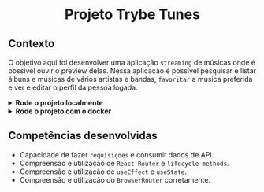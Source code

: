 # <p align="center">Projeto Trybe Tunes</p>

## Contexto

O objetivo aqui foi desenvolver uma aplicação `streaming` de músicas onde é possível ouvir o preview delas. Nessa aplicação é possível pesquisar e listar álbuns e músicas de vários artistas e bandas, `favoritar` a musica preferida e ver e editar o perfil da pessoa logada.

<details>

<summary><strong>Rode o projeto localmente</strong></summary><br>

> ⚠️ É preciso ter o [Node](https://nodejs.org/en) instalado em sua máquina.

Clone o repositório:

```SHELL
git clone git@github.com:mairess/project-trybetunes-vite-ts.git
```

Instale as dependências:

```SHELL
npm install
```

Inicie o vite server:

```SHELL
npm run dev
```

</details>

<details>

<summary><strong>Rode o projeto com o docker</strong></summary><br>

> ⚠️ É preciso ter o [Docker](https://www.docker.com/get-started/) instalado em sua máquina.

Clone o repositório:

```SHELL
git clone git@github.com:mairess/project-trybetunes-vite-ts.git
```

Suba o container:

```SHELL
docker compose up -d
```

O vite server estará disponível na porta `3000`:

```HTML
http://localhost:3000
```

</details>

## Competências desenvolvidas

- Capacidade de fazer `requisições` e consumir dados de API.
- Compreensão e utilização de `React Router` e `lifecycle-methods`.
- Compreensão e utilização de `useEffect` e `useState`.
- Compreensão e utilização do `BrowserRouter` corretamente.
